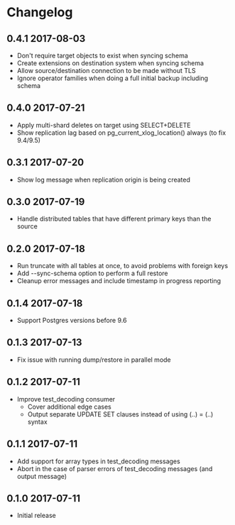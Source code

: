 # Changelog

## 0.4.1      2017-08-03

* Don't require target objects to exist when syncing schema
* Create extensions on destination system when syncing schema
* Allow source/destination connection to be made without TLS
* Ignore operator families when doing a full initial backup including schema


## 0.4.0      2017-07-21

* Apply multi-shard deletes on target using SELECT+DELETE
* Show replication lag based on pg_current_xlog_location() always (to fix 9.4/9.5)


## 0.3.1      2017-07-20

* Show log message when replication origin is being created


## 0.3.0      2017-07-19

* Handle distributed tables that have different primary keys than the source


## 0.2.0      2017-07-18

* Run truncate with all tables at once, to avoid problems with foreign keys
* Add --sync-schema option to perform a full restore
* Cleanup error messages and include timestamp in progress reporting


## 0.1.4      2017-07-18

* Support Postgres versions before 9.6


## 0.1.3      2017-07-13

* Fix issue with running dump/restore in parallel mode


## 0.1.2      2017-07-11

* Improve test_decoding consumer
  - Cover additional edge cases
  - Output separate UPDATE SET clauses instead of using (..) = (..) syntax


## 0.1.1      2017-07-11

* Add support for array types in test_decoding messages
* Abort in the case of parser errors of test_decoding messages (and output message)


## 0.1.0      2017-07-11

* Initial release
